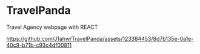 # TravelPanda
Travel Agency webpage with REACT




https://github.com/J1ahw/TravelPanda/assets/123384453/8d7b135e-0a1e-40c9-b71b-c93c4df00811



